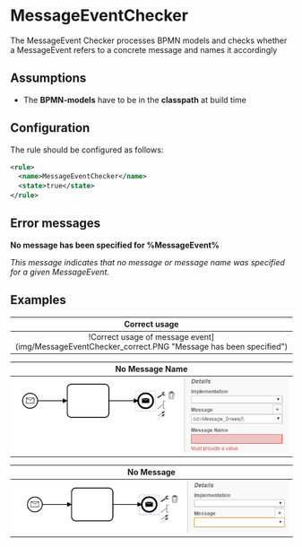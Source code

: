 MessageEventChecker
=================================
The MessageEvent Checker processes BPMN models and checks whether a MessageEvent refers to a concrete message and names it accordingly 


## Assumptions
- The **BPMN-models** have to be in the **classpath** at build time

## Configuration
The rule should be configured as follows:
```xml
<rule>
  <name>MessageEventChecker</name>
  <state>true</state>
</rule>

```

## Error messages
**No message has been specified for %MessageEvent%**

_This message indicates that no message or message name was specified for a given MessageEvent._


## Examples

| **Correct usage**                                                                                    |
|:------------------------------------------------------------------------------------------------------:| 
|!Correct usage of message event](img/MessageEventChecker_correct.PNG "Message has been specified")         |


| **No Message Name**                                                                                    |
|:------------------------------------------------------------------------------------------------------:| 
|![No message name specified](img/MessageEventChecker_wrong1.PNG "No message name specified")         |


| **No Message**                                                                                    |
|:------------------------------------------------------------------------------------------------------:| 
|![No message at all specified](img/MessageEventChecker_wrong2.PNG "No message specified")         |
